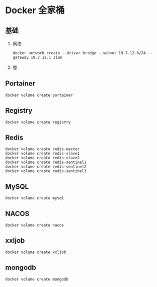 # Docker 全家桶 

## 基础
1. 网络
    ```shell
   docker network create --driver bridge --subnet 19.7.12.0/24 --gateway 19.7.12.1 zion
    ```
2. 卷
   

## Portainer

```shell
docker volume create portainer
```

## Registry

```shell
docker volume create registry
```


## Redis

```shell
docker volume create redis-master
docker volume create redis-slave1
docker volume create redis-slave2
docker volume create redis-sentinel1
docker volume create redis-sentinel2
docker volume create redis-sentinel3
```

## MySQL

```shell
docker volume create mysql
```


## NACOS

```shell
docker volume create nacos
```


## xxljob

```shell
docker volume create xxljob
```

## mongodb

```shell
docker volume create mongodb
```

